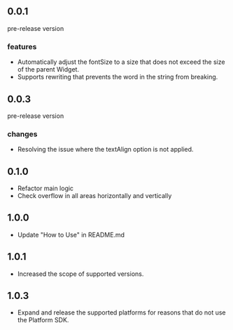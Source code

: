 ## 0.0.1

pre-release version

### features

* Automatically adjust the fontSize to a size that does not exceed the size of the parent Widget.
* Supports rewriting that prevents the word in the string from breaking.

## 0.0.3

pre-release version

### changes

* Resolving the issue where the textAlign option is not applied.

## 0.1.0

* Refactor main logic
* Check overflow in all areas horizontally and vertically

## 1.0.0

* Update "How to Use" in README.md

## 1.0.1

* Increased the scope of supported versions.

## 1.0.3

* Expand and release the supported platforms for reasons that do not use the Platform SDK.